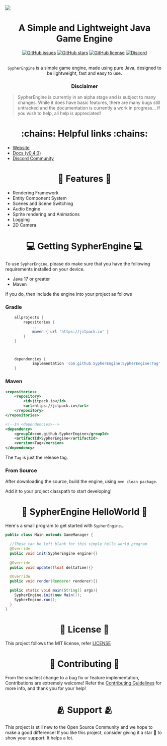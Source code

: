 <img src="https://github.com/SypherEngine/SypherEngine/blob/dev/media/branding/SypherEngineBanner.svg">
<h1 align="center"><strong>A Simple and Lightweight Java Game Engine</strong></h1>

<div align="center">
  <a href="https://github.com/SypherEngine/SypherEngine/issues"><img alt="GitHub issues" src="https://img.shields.io/github/issues/SypherEngine/SypherEngine?style=for-the-badge"></a>
  <a href="https://github.com/SypherEngine/SypherEngine/stargazers"><img alt="GitHub stars" src="https://img.shields.io/github/stars/SypherEngine/SypherEngine?style=for-the-badge"></a>
  <a href="https://github.com/SypherEngine/SypherEngine/blob/main/LICENSE"><img alt="GitHub license" src="https://img.shields.io/github/license/SypherEngine/SypherEngine?style=for-the-badge"></a>
 <a href="https://dsc.gg/sypherengine"><img alt="Discord" src="https://img.shields.io/discord/933650222347857971?style=for-the-badge"></a>
</div>

<br>

<p align="center"><code>SypherEngine</code> is a simple game engine, made using pure Java, designed to be lightweight, fast and easy to use.</p> 

<h3 align="center"><strong>Disclaimer</strong></h3> 

> SypherEngine is currently in an alpha stage and is subject to many changes. While it does have basic features, there are many bugs still untracked and the documentation is currently a work in progress... If you wish to help, all help is appreciated!

<h1 align="center">:chains: Helpful links :chains:</h1>

 - [Website](https://sypherengine.github.io/)
 - [Docs (v0.4.0)](https://sypherengine.github.io/javadocs/SypherEngine/module-summary.html)
 - [Discord Community](https://dsc.gg/sypherengine)

<h1 align="center">🔨 Features 🔨</h1> 

- Rendering Framework
- Entity Component System
- Scenes and Scene Switching
- Audio Engine
- Sprite rendering and Animations
- Logging
- 2D Camera

<h1 align="center">💻 Getting SypherEngine 💻</h1>

To use `SypherEngine`, please do make sure that you have the following requirements installed on your device.

- Java 17 or greater
- Maven

If you do, then include the engine into your project as follows

### Gradle
```groovy
	allprojects {
		repositories {
			...
			maven { url 'https://jitpack.io' }
		}
	}



	dependencies {
	        implementation 'com.github.SypherEngine:SypherEngine:Tag'
	}

```

### Maven
```xml
<repositories>
	<repository>	
		<id>jitpack.io</id>
		<url>https://jitpack.io</url>
	</repository>
</repositories>

<!--In <dependencies>-->
<dependency>
  	<groupId>com.github.SypherEngine</groupId>
  	<artifactId>SypherEngine</artifactId>
  	<version>Tag</version>
</dependency>
```

The `Tag` is just the release tag.

### From Source

After downloading the source, build the engine, using `mvn clean package`.

Add it to your project classpath to start developing!

<h1 align="center">👋 SypherEngine HelloWorld 👋</h1>

Here's a small program to get started with `SypherEngine`...

```java
public class Main extends GameManager {

  //These can be left blank for this simple hello world program
  @Override
  public void init(SypherEngine engine){}
  
  @Override
  public void update(float deltaTime){}

  @Override
  public void render(Renderer renderer){}

  public static void main(String[] args){
    SypherEngine.init(new Main());
    SypherEngine.run();
  }
}
```
<h1 align="center">📇 License 📇</h1>

This project follows the MIT license, refer [LICENSE](https://github.com/SypherEngine/SypherEngine/blob/main/LICENSE)

<h1 align="center">🤝 Contributing 🤝</h1>

From the smallest change to a bug fix or feature implementation, Contributions are extremely welcome! Refer the [Contributing Guidelines](https://github.com/SypherEngine/SypherEngine/blob/main/CONTRIBUTING.md) for more info, and thank you for your help!

<h1 align="center">🫂 Support 🫂</h1>

This project is still new to the Open Source Community and we hope to make a good difference! If you like this project, consider giving it a star 🌟 to show your support. It helps a lot.
